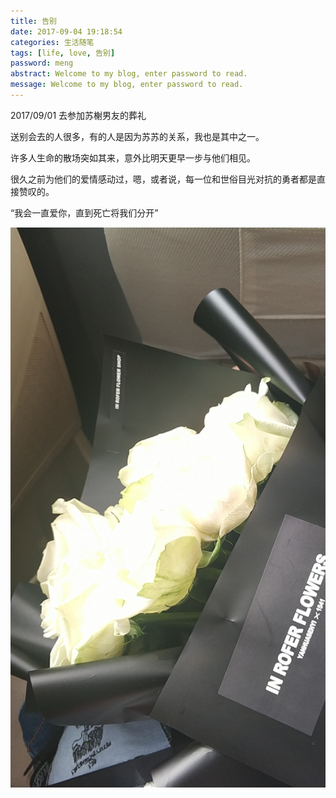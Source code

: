 ```yaml
---
title: 告别
date: 2017-09-04 19:18:54
categories: 生活随笔
tags: [life, love, 告别]
password: meng         
abstract: Welcome to my blog, enter password to read.
message: Welcome to my blog, enter password to read.
---
```


2017/09/01 去参加苏榭男友的葬礼  

<!-- more -->

送别会去的人很多，有的人是因为苏苏的关系，我也是其中之一。

许多人生命的散场突如其来，意外比明天更早一步与他们相见。

很久之前为他们的爱情感动过，嗯，或者说，每一位和世俗目光对抗的勇者都是直接赞叹的。

“我会一直爱你，直到死亡将我们分开”

![Funeral](/img/miscellanea/Funeral.jpg)
